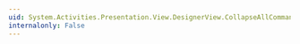 ```yaml
---
uid: System.Activities.Presentation.View.DesignerView.CollapseAllCommand
internalonly: False
---
```

